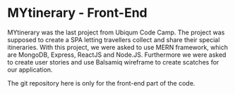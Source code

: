 # MYtinerary - Front-End

MYtinerary was the last project from Ubiqum Code Camp. The project was supposed to create a SPA letting travellers collect and share their special itineraries. With this project, we were asked to use MERN framework, which are MongoDB, Express, ReactJS and Node.JS. Furthermore we were asked to create user stories and use Balsamiq wireframe to create scatches for our application.

The git repository here is only for the front-end part of the code.
